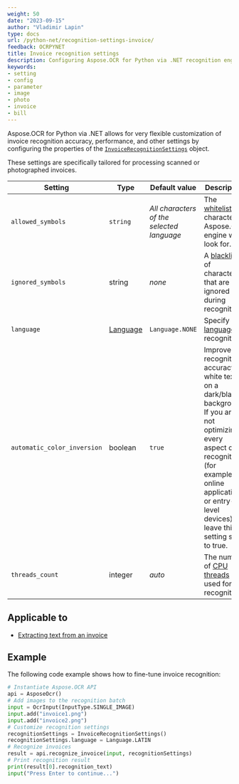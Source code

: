 ```yaml
---
weight: 50
date: "2023-09-15"
author: "Vladimir Lapin"
type: docs
url: /python-net/recognition-settings-invoice/
feedback: OCRPYNET
title: Invoice recognition settings
description: Configuring Aspose.OCR for Python via .NET recognition engine for extracting text from invoice images.
keywords:
- setting
- config
- parameter
- image
- photo
- invoice
- bill
---
```


Aspose.OCR for Python via .NET allows for very flexible customization of invoice recognition accuracy, performance, and other settings by configuring the properties of the [`InvoiceRecognitionSettings`](https://reference.aspose.com/ocr/python-net/aspose.ocr/invoicerecognitionsettings/) object.

These settings are specifically tailored for processing scanned or photographed invoices.

Setting | Type | Default value | Description
------- | ---- | ------------- | -----------
`allowed_symbols` | `string` | _All characters of the selected language_ | The [whitelist](/ocr/python-net/characters-whitelist/) of characters Aspose.OCR engine will look for.
`ignored_symbols` | string | _none_ | A [blacklist](/ocr/python-net/characters-blacklist/) of characters that are ignored during recognition.
`language` | [Language](https://reference.aspose.com/ocr/python-net/aspose.ocr/language/) | `Language.NONE` | Specify a [language](/ocr/python-net/languages/) for recognition.
`automatic_color_inversion` | boolean | `true` | Improve recognition accuracy of white text on a dark/black background. If you are not optimizing every aspect of recognition (for example, for online applications or entry-level devices), leave this setting set to true.
`threads_count` | integer | _auto_ | The number of [CPU threads](/ocr/python-net/multithreading/) used for recognition.

## Applicable to

- [Extracting text from an invoice](/ocr/python-net/recognition/invoice/)

## Example

The following code example shows how to fine-tune invoice recognition:

```python
# Instantiate Aspose.OCR API
api = AsposeOcr()
# Add images to the recognition batch
input = OcrInput(InputType.SINGLE_IMAGE)
input.add("invoice1.png")
input.add("invoice2.png")
# Customize recognition settings
recognitionSettings = InvoiceRecognitionSettings()
recognitionSettings.language = Language.LATIN
# Recognize invoices
result = api.recognize_invoice(input, recognitionSettings)
# Print recognition result
print(result[0].recognition_text)
input("Press Enter to continue...")
```
